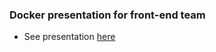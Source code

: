 ### Docker presentation for front-end team

- See presentation [here](https://gitpitch.com/travelrepublic/presentation-docker-node)
